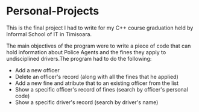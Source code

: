 # Personal-Projects

This is the final project I had to write for my C++ course graduation held by Informal School of IT in Timisoara.

The main objectives of the program were to write a piece of code that can hold information about Police Agents and the fines they apply to  undisciplined drivers.The program had to do the following:
- Add a new officer
- Delete an officer's record (along with all the fines that he applied)
- Add a new fine and atribute that to an existing officer from the list
- Show a specific officer's record of fines (search by officer's personal code)
- Show a specific driver's record (search by driver's name)
